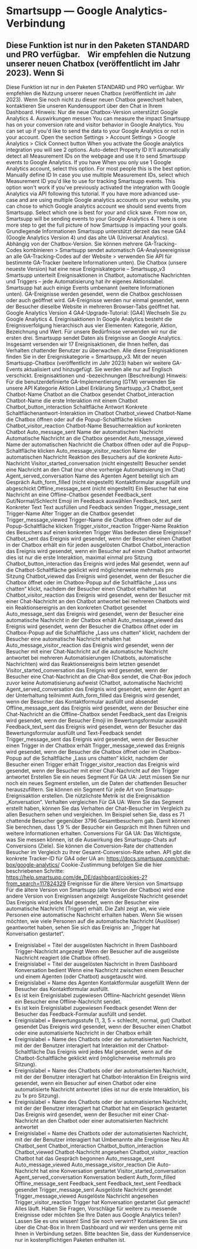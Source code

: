 # Smartsupp — Google Analytics-Verbindung
## Diese Funktion ist nur in den Paketen STANDARD und PRO verfügbar.    Wir empfehlen die Nutzung unserer neuen Chatbox (veröffentlicht im Jahr 2023). Wenn Si
Diese Funktion ist nur in den Paketen STANDARD und PRO verfügbar. 
Wir empfehlen die Nutzung unserer neuen Chatbox (veröffentlicht im Jahr 2023). Wenn Sie noch nicht zu dieser neuen Chatbox gewechselt haben, kontaktieren Sie unseren Kundensupport über den Chat in Ihrem Dashboard.
Hinweis: Nur die neue Chatbox-Version unterstützt Google Analytics 4.
Auswirkungen messen
You can measure the impact Smartsupp has on your conversion rate and visitor behavior in Google Analytics. You can set up if you'd like to send the data to your Google Analytics or not in your account.
Open the section Settings > Account Settings > Google Analytics > Click Connect button
When you activate the Google analytics integration you will see 2 options.
Auto-detect Property ID
It'll automatically detect all Measurement IDs on the webpage and use it to send Smartsupp events to Google Analytics. If you have
When you only use 1 Google Analytics account, select this option. For most people this is the best option.
Manually define ID
In case you use multiple Measurement IDs, select which Measurement ID you'd like to use for tracking Smartsupp events. This option won't work if you've previously activated the integration with Google Analytics via API following this tutorial.
If you have more advanced use-case and are using multiple Google analytics accounts on your website, you can chose to which Google analytics account we should send events from Smartsupp.
Select which one is best for your and click save. From now on, Smartsupp will be sending events to your Google Analytics 4. There is one more step to get the full picture of how Smartsupp is impacting your goals.
Grundlegende Informationen
Smartsupp unterstützt derzeit das neue GA4 (Google Analytics Version 4) und das alte UA (Universal Analytics). Abhängig von der Chatbox-Version.
Sie können mehrere GA-Tracking-Codes kombinieren > Smartsupp sendet automatisch GA-Analyseereignisse an alle GA-Tracking-Codes auf der Website > verwenden Sie API für bestimmte GA-Tracker (weitere Informationen unten).
Die Chatbox (unsere neueste Version) hat eine neue Ereigniskategorie – Smartsupp_v3 
Smartsupp unterteilt Ereignisaktionen in Chatbot, automatische Nachrichten und Triggers – jede Automatisierung hat ihr eigenes Aktionslabel.
Smartsupp hat auch einige Events umbenannt (weitere Informationen unten).
GA-Ereignisse werden gesendet, wenn die Chatbox geschlossen oder auch geöffnet wird.
GA-Ereignisse werden nur einmal gesendet, wenn der Besucher dieselbe Website in mehreren Browser-Tabs geöffnet hat.
Google Analytics Version 4
GA4-Upgrade-Tutorial: [GA4] Wechseln Sie zu Google Analytics 4.
Ereignisaktionen
In Google Analytics besteht die Ereignisverfolgung hierarchisch aus vier Elementen: Kategorie, Aktion, Bezeichnung und Wert. Für unsere Bedürfnisse verwenden wir nur die ersten drei.
Smartsupp sendet Daten als Ereignisse an Google Analytics. Insgesamt versenden wir 17 Ereignisaktionen, die Ihnen helfen, das Verhalten chattender Benutzer zu überwachen. Alle diese Ereignisaktionen finden Sie in der Ereigniskategorie = Smartsupp_v3.
Mit der neuen Smartsupp-Chatbox (veröffentlicht im Jahr 2023) haben wir weitere GA-Events aktualisiert und hinzugefügt. Sie werden alle nur auf Englisch verschickt.
Ereignisaktionen und -bezeichnungen (Beschreibung)
Hinweis: Für die benutzerdefinierte GA-Implementierung (GTM) verwenden Sie unsere API
Kategorie
Aktion
Label
Erklärung
Smartsupp_v3
Chatbot_sent
Chatbot-Name
Chatbot an die Chatbox gesendet
Chatbot_interaction
Chatbot-Name
die erste Interaktion mit einem Chatbot
Chatbot_button_interaction
Schaltfläche Antwort
Konkrete Schaltflächenantwort-Interaktion im Chatbot
Chatbot_viewed
Chatbot-Name
die Chatbox öffnen oder auf die Popup-Schaltfläche klicken 
Chatbot_visitor_reaction
Chatbot-Name
Besucherreaktion auf konkreten Chatbot
Auto_message_sent
Name der automatischen Nachricht
Automatische Nachricht an die Chatbox gesendet
Auto_message_viewed
Name der automatischen Nachricht
die Chatbox öffnen oder auf die Popup-Schaltfläche klicken
Auto_message_visitor_reaction
Name der automatischen Nachricht
Reaktion des Besuchers auf die konkrete Auto-Nachricht
Visitor_started_conversation
(nicht eingestellt)
Besucher sendet eine Nachricht an den Chat (nur ohne vorherige Automatisierung im Chat)
Agent_served_conversation
Name des Agenten
Agent beteiligt sich am Gespräch
Auth_form_filled
(nicht eingestellt)
Kontaktformular ausgefüllt und abgeschickt
Offline_message_sent
(nicht eingestellt)
Ein Besucher hat eine Nachricht an eine Offline-Chatbox gesendet
Feedback_sent
Gut/Normal/Schlecht
Emoji im Feedback auswählen
Feedback_text_sent
Konkreter Text
Text ausfüllen und Feedback senden
Trigger_message_sent
Trigger-Name
Alter Trigger an die Chatbox gesendet
Trigger_message_viewed
Trigger-Name
die Chatbox öffnen oder auf die Popup-Schaltfläche klicken
Trigger_visitor_reaction
Trigger-Name
Reaktion des Besuchers auf einen konkreten Trigger
Was bedeuten diese Ereignisse?
Chatbot_sent
das Ereignis wird gesendet, wenn der Besucher einen Chatbot in der Chatbox erhält
ein für jeden ausgelösten Chatbot
Chatbot_interaction
das Ereignis wird gesendet, wenn ein Besucher auf einen Chatbot antwortet
dies ist nur die erste Interaktion, maximal einmal pro Sitzung
Chatbot_button_interaction
das Ereignis wird jedes Mal gesendet, wenn auf die Chatbot-Schaltfläche geklickt wird
möglicherweise mehrmals pro Sitzung
Chatbot_viewed
das Ereignis wird gesendet, wenn der Besucher die Chatbox öffnet oder im Chatbox-Popup auf die Schaltfläche „Lass uns chatten“ klickt, nachdem der Besucher einen Chatbot erhalten hat
Chatbot_visitor_reaction
das Ereignis wird gesendet, wenn der Besucher mit einer Chat-Nachricht an den Chatbot antwortet
bei mehreren Chatbots wird ein Reaktionsereignis an den konkreten Chatbot gesendet
Auto_message_sent
das Ereignis wird gesendet, wenn der Besucher eine automatische Nachricht in der Chatbox erhält
Auto_message_viewed
das Ereignis wird gesendet, wenn der Besucher die Chatbox öffnet oder im Chatbox-Popup auf die Schaltfläche „Lass uns chatten“ klickt, nachdem der Besucher eine automatische Nachricht erhalten hat
Auto_message_visitor_reaction
das Ereignis wird gesendet, wenn der Besucher mit einer Chat-Nachricht auf die automatische Nachricht antwortet
bei mehreren Automatisierungen (Chatbots, automatische Nachrichten) wird das Reaktionsereignis beim letzten gesendet
Visitor_started_conversation
das Ereignis wird gesendet, wenn der Besucher eine Chat-Nachricht an die Chat-Box sendet, die Chat-Box jedoch zuvor keine Automatisierung aufweist (Chatbot, automatische Nachricht)
Agent_served_conversation
das Ereignis wird gesendet, wenn der Agent an der Unterhaltung teilnimmt
Auth_form_filled
das Ereignis wird gesendet, wenn der Besucher das Kontaktformular ausfüllt und absendet
Offline_message_sent
das Ereignis wird gesendet, wenn der Besucher eine Chat-Nachricht an die Offline-Chatbox sendet
Feedback_sent
das Ereignis wird gesendet, wenn der Besucher Emoji im Bewertungsformular auswählt
Feedback_text_sent
das Ereignis wird gesendet, wenn der Besucher das Bewertungsformular ausfüllt und Text-Feedback sendet
Trigger_message_sent
das Ereignis wird gesendet, wenn der Besucher einen Trigger in der Chatbox erhält
Trigger_message_viewed
das Ereignis wird gesendet, wenn der Besucher die Chatbox öffnet oder im Chatbox-Popup auf die Schaltfläche „Lass uns chatten“ klickt, nachdem der Besucher einen Trigger erhält
Trigger_visitor_reaction
das Ereignis wird gesendet, wenn der Besucher mit einer Chat-Nachricht auf den Trigger antwortet
Erstellen Sie ein neues Segment
Für GA UA: Jetzt müssen Sie nur noch ein neues Segment erstellen, um die Daten der chattenden Besucher herauszufiltern. Sie können ein Segment für jede Art von Smartsupp-Ereignisaktion erstellen. Die nützlichste Metrik ist die Ereignisaktion „Konversation“.
Verhalten vergleichen
Für GA UA: Wenn Sie das Segment erstellt haben, können Sie das Verhalten der Chat-Besucher im Vergleich zu allen Besuchern sehen und vergleichen. Im Beispiel sehen Sie, dass es 71 chattende Besucher gegenüber 3796 Gesamtbesuchern gab. Damit können Sie berechnen, dass 1,9 % der Besucher ein Gespräch mit Ihnen führen und weitere Informationen erhalten.
Conversions
Für GA UA: Das Wichtigste, was Sie messen können, ist die Auswirkung des Smartsupp-Chats auf Conversions (Ziele). Sie können die Conversion-Rate der chattenden Besucher im Vergleich zu Ihrer Gesamt-Conversion-Rate sehen.
API
gibt die konkrete Tracker-ID für GA4 oder UA an: https://docs.smartsupp.com/chat-box/google-analytics/ 
Cookie-Zustimmung
befolgen Sie die hier beschriebenen Schritte: https://help.smartsupp.com/de_DE/dashboard/cookies-2?from_search=117824329 
Ereignisse für die ältere Version von Smartsupp
Für die ältere Version von Smartsupp (alte Version der Chatbox) wird eine andere Version von Ereignissen angezeigt:
Ausgelöste Nachricht gesendet
Das Ereignis wird jedes Mal gesendet, wenn der Besucher eine automatische Nachricht (Trigger) erhält. Die Zahl zeigt an, wie viele Personen eine automatische Nachricht erhalten haben. Wenn Sie wissen möchten, wie viele Personen auf die automatische Nachricht (Auslöser) geantwortet haben, sehen Sie sich das Ereignis an: „Trigger hat Konversation gestartet“.
- Ereignislabel = Titel der ausgelösten Nachricht in Ihrem Dashboard
Trigger-Nachricht angezeigt
Wenn der Besucher auf die ausgelöste Nachricht reagiert (die Chatbox öffnet).
- Ereignislabel = Titel der ausgelösten Nachricht in Ihrem Dashboard
Konversation bedient
Wenn eine Nachricht zwischen einem Besucher und einem Agenten (oder Chatbot) ausgetauscht wird.
- Ereignislabel = Name des Agenten
Kontaktformular ausgefüllt
Wenn der Besucher das Kontaktformular ausfüllt.
- Es ist kein Ereignislabel zugewiesen
Offline-Nachricht gesendet
Wenn ein Besucher eine Offline-Nachricht sendet.
- Es ist kein Ereignislabel zugewiesen
Feedback gesendet
Wenn der Besucher das Feedback-Formular ausfüllt und sendet.
- Ereignislabel = Bewertungsstufe (1, 3, 5 = schlecht, normal, gut)
Chatbot gesendet
Das Ereignis wird gesendet, wenn der Besucher einen Chatbot oder eine automatisierte Nachricht in der Chatbox erhält
- Ereignislabel = Name des Chatbots oder der automatisierten Nachricht, mit der der Benutzer interagiert hat
Interaktion mit der Chatbot-Schaltfläche
Das Ereignis wird jedes Mal gesendet, wenn auf die Chatbot-Schaltfläche geklickt wird (möglicherweise mehrmals pro Sitzung).
- Ereignislabel = Name des Chatbots oder der automatisierten Nachricht, mit der der Benutzer interagiert hat
Chatbot-Interaktion
Ein Ereignis wird gesendet, wenn ein Besucher auf einen Chatbot oder eine automatisierte Nachricht antwortet (dies ist nur die erste Interaktion, bis zu 1x pro Sitzung).
- Ereignislabel = Name des Chatbots oder der automatisierten Nachricht, mit der der Benutzer interagiert hat
Chatbot hat ein Gespräch gestartet
Das Ereignis wird gesendet, wenn der Besucher mit einer Chat-Nachricht an den Chatbot oder einer automatisierten Nachricht antwortet
- Ereignislabel = Name des Chatbots oder der automatisierten Nachricht, mit der der Benutzer interagiert hat
Umbenannte alte Ereignisse
Neu
Alt
Chatbot_sent
Chatbot_interaction
Chatbot_button_interaction
Chatbot_viewed
Chatbot-Nachricht angesehen
Chatbot_visitor_reaction
Chatbot hat das Gespräch begonnen
Auto_message_sent
Auto_message_viewed
Auto_message_visitor_reaction
Die Auto-Nachricht hat eine Konversation gestartet
Visitor_started_conversation
Agent_served_conversation
Konversation bedient
Auth_form_filled
Offline_message_sent
Feedback_sent
Feedback_text_sent
Feedback gesendet
Trigger_message_sent
Ausgelöste Nachricht gesendet
Trigger_message_viewed
Ausgelöste Nachricht angesehen
Trigger_visitor_reaction
Trigger hat Konversation gestartet
Gut gemacht! Alles läuft.
Haben Sie Fragen, Vorschläge für weitere zu messende Ereignisse oder möchten Sie Ihre Daten aus Google Analytics teilen? Lassen Sie es uns wissen!
Sind Sie noch verwirrt? Kontaktieren Sie uns über die Chat-Box in Ihrem Dashboard und wir werden uns gerne mit Ihnen in Verbindung setzen. Bitte beachten Sie, dass der Kundenservice nur in kostenpflichtigen Paketen enthalten ist.

